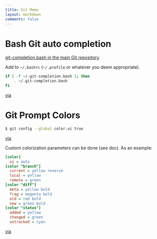 ```yaml
---
title: Git Memo
layout: markdown
comments: false
---
```

# Bash Git auto completion
[git-completion.bash in the main Git repository](http://git.kernel.org/?p=git/git.git;a=blob_plain;f=contrib/completion/git-completion.bash;hb=HEAD).

Add to `~/.bashrc` (`~/.profile` or whatever you deem appropriate).

``` bash
if [ -f ~/.git-completion.bash ]; then
	. ~/.git-completion.bash
fi
```

[via](http://www.vogella.com/blog/2013/03/19/git-auto-completion-for-the-bash-shell/)

# Git Prompt Colors

  ``` bash
  $ git config --global color.ui true
  ```

[via](http://git-scm.com/book/en/Customizing-Git-Git-Configuration#Colors-in-Git)

Custom colorization parameters can be done (see doc). As an example:

``` ini
[color]
  ui = auto
[color "branch"]
  current = yellow reverse
  local = yellow
  remote = green
[color "diff"]
  meta = yellow bold
  frag = magenta bold
  old = red bold
  new = green bold
[color "status"]
  added = yellow
  changed = green
  untracked = cyan
```

[via](http://nathanhoad.net/how-to-colours-in-git)
